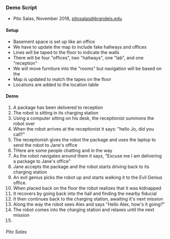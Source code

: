### Demo Script
* Pito Salas, November 2018, pitosalas@brandeis.edu

#### Setup
* Basement space is set up like an office
* We have to update the map to include fake hallways and offices
* Lines will be taped to the floor to indicate the walls
* There will be four "offices", two "hallways", one "lab", and one "reception"
* We will move furniture into the "rooms" but navigation will be based on the 
* Map is updated to match the tapes on the floor
* Locations are added to the location table

#### Demo

1. A package has been delivered to reception
2. The robot is sitting in its charging station
3. Using a computer sitting on his desk, the receptionist summons the robot over 
4. When the robot arrives at the receptionist it says: "hello Jo, did you call?"
5. The receptionish gives the robot the package and uses the laptop to send the robot to Jane's office
6. THere are some people chatting and in the way
7. As the robot navigates around them it says, "Excuse me I am delivering a package to Jane's office"
8. Jane accepts the package and the robot starts driving back to its charging station
9. An evil genius picks the robot up and starts walking it to the Evil Genius office.
10. When placed back on the floor the robot realizes that it was kidnapped
11. It recovers by going back into the hall and finding the nearby fiducial
12. It then continues back to the charging station, awaiting it's next mission
13. Along the way the robot sees Alex and says "Hello Alex, how's it going?"
14. The robot comes into the charging station and relaxes until the next mission
15. 

###### _Pito Salas_


